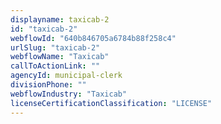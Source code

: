 ```yaml
---
displayname: taxicab-2
id: "taxicab-2"
webflowId: "640b846705a6784b88f258c4"
urlSlug: "taxicab-2"
webflowName: "Taxicab"
callToActionLink: ""
agencyId: municipal-clerk
divisionPhone: ""
webflowIndustry: "Taxicab"
licenseCertificationClassification: "LICENSE"
---
```

